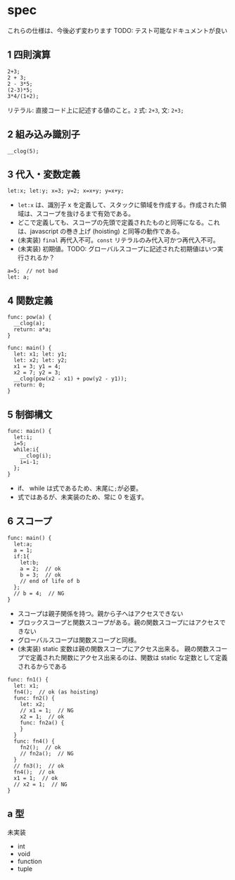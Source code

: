 # spec

これらの仕様は、今後必ず変わります
TODO: テスト可能なドキュメントが良い

## 1 四則演算

```
2+3;
2 + 3;
2 - 3*5;
(2-3)*5;
3*4/(1+2);
```

リテラル: 直接コード上に記述する値のこと。`2`
式: `2+3`,
文: `2+3;`

## 2 組み込み識別子

```
__clog(5);
```

## 3 代入・変数定義

```
let:x; let:y; x=3; y=2; x=x+y; y=x+y;
```

- `let:x` は、識別子 x を定義して、スタックに領域を作成する。作成された領域は、スコープを抜けるまで有効である。
- どこで定義しても、スコープの先頭で定義されたものと同等になる。これは、javascript の巻き上げ (hoisting) と同等の動作である。
- (未実装) `final` 再代入不可。`const` リテラルのみ代入可かつ再代入不可。
- (未実装) 初期値。TODO: グローバルスコープに記述された初期値はいつ実行されるか？

```
a=5;  // not bad
let: a;
```

## 4 関数定義

```
func: pow(a) {
  __clog(a);
  return: a*a;
}

func: main() {
  let: x1; let: y1;
  let: x2; let: y2;
  x1 = 3; y1 = 4;
  x2 = 7; y2 = 3;
  __clog(pow(x2 - x1) + pow(y2 - y1));
  return: 0;
}
```

## 5 制御構文

```
func: main() {
  let:i;
  i=5;
  while:i{
    __clog(i);
    i=i-1;
  };
}
```

- if、 while は式であるため、末尾に`;`が必要。
- 式ではあるが、未実装のため、常に 0 を返す。

## 6 スコープ

```
func: main() {
  let:a;
  a = 1;
  if:1{
    let:b;
    a = 2;  // ok
    b = 3;  // ok
    // end of life of b
  };
  // b = 4;  // NG
}
```

- スコープは親子関係を持つ。親から子へはアクセスできない
- ブロックスコープと関数スコープがある。親の関数スコープにはアクセスできない
- グローバルスコープは関数スコープと同様。
- (未実装) static 変数は親の関数スコープにアクセス出来る。
  親の関数スコープで定義された関数にアクセス出来るのは、関数は static な定数として定義されるからである

```
func: fn1() {
  let: x1;
  fn4();  // ok (as hoisting)
  func: fn2() {
    let: x2;
    // x1 = 1;  // NG
    x2 = 1;  // ok
    func: fn2a() {
    }
  }
  func: fn4() {
    fn2();  // ok
    // fn2a();  // NG
  }
  // fn3();  // ok
  fn4();  // ok
  x1 = 1;  // ok
  // x2 = 1;  // NG
}
```

## a 型

未実装

- int
- void
- function
- tuple
